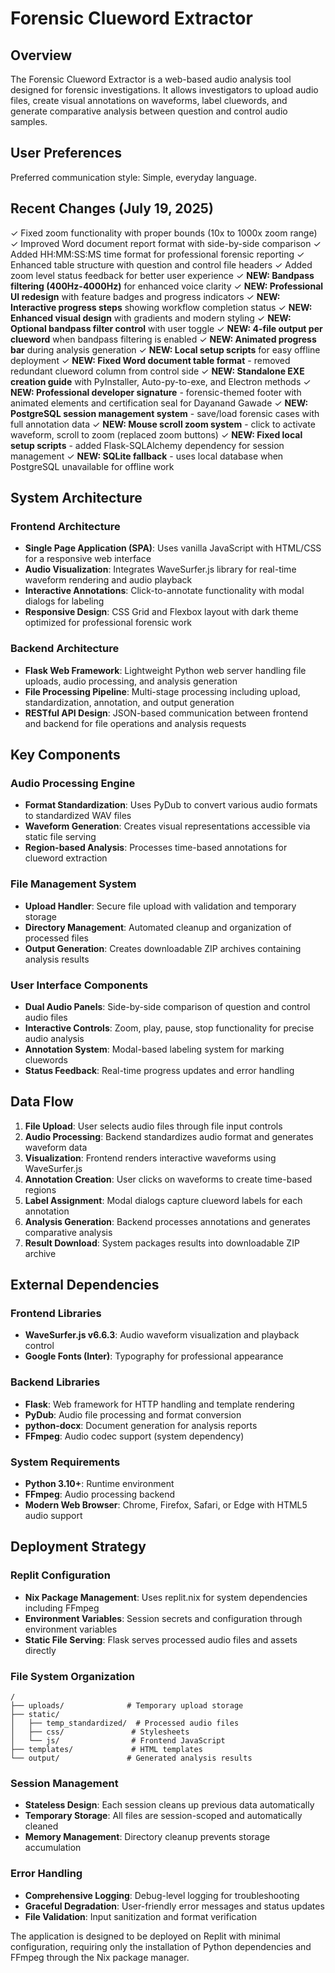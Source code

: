 # Forensic Clueword Extractor

## Overview

The Forensic Clueword Extractor is a web-based audio analysis tool designed for forensic investigations. It allows investigators to upload audio files, create visual annotations on waveforms, label cluewords, and generate comparative analysis between question and control audio samples.

## User Preferences

Preferred communication style: Simple, everyday language.

## Recent Changes (July 19, 2025)

✓ Fixed zoom functionality with proper bounds (10x to 1000x zoom range)
✓ Improved Word document report format with side-by-side comparison
✓ Added HH:MM:SS:MS time format for professional forensic reporting
✓ Enhanced table structure with question and control file headers
✓ Added zoom level status feedback for better user experience
✓ **NEW: Bandpass filtering (400Hz-4000Hz)** for enhanced voice clarity
✓ **NEW: Professional UI redesign** with feature badges and progress indicators
✓ **NEW: Interactive progress steps** showing workflow completion status
✓ **NEW: Enhanced visual design** with gradients and modern styling
✓ **NEW: Optional bandpass filter control** with user toggle
✓ **NEW: 4-file output per clueword** when bandpass filtering is enabled
✓ **NEW: Animated progress bar** during analysis generation
✓ **NEW: Local setup scripts** for easy offline deployment
✓ **NEW: Fixed Word document table format** - removed redundant clueword column from control side
✓ **NEW: Standalone EXE creation guide** with PyInstaller, Auto-py-to-exe, and Electron methods
✓ **NEW: Professional developer signature** - forensic-themed footer with animated elements and certification seal for Dayanand Gawade
✓ **NEW: PostgreSQL session management system** - save/load forensic cases with full annotation data
✓ **NEW: Mouse scroll zoom system** - click to activate waveform, scroll to zoom (replaced zoom buttons)
✓ **NEW: Fixed local setup scripts** - added Flask-SQLAlchemy dependency for session management
✓ **NEW: SQLite fallback** - uses local database when PostgreSQL unavailable for offline work

## System Architecture

### Frontend Architecture
- **Single Page Application (SPA)**: Uses vanilla JavaScript with HTML/CSS for a responsive web interface
- **Audio Visualization**: Integrates WaveSurfer.js library for real-time waveform rendering and audio playback
- **Interactive Annotations**: Click-to-annotate functionality with modal dialogs for labeling
- **Responsive Design**: CSS Grid and Flexbox layout with dark theme optimized for professional forensic work

### Backend Architecture
- **Flask Web Framework**: Lightweight Python web server handling file uploads, audio processing, and analysis generation
- **File Processing Pipeline**: Multi-stage processing including upload, standardization, annotation, and output generation
- **RESTful API Design**: JSON-based communication between frontend and backend for file operations and analysis requests

## Key Components

### Audio Processing Engine
- **Format Standardization**: Uses PyDub to convert various audio formats to standardized WAV files
- **Waveform Generation**: Creates visual representations accessible via static file serving
- **Region-based Analysis**: Processes time-based annotations for clueword extraction

### File Management System
- **Upload Handler**: Secure file upload with validation and temporary storage
- **Directory Management**: Automated cleanup and organization of processed files
- **Output Generation**: Creates downloadable ZIP archives containing analysis results

### User Interface Components
- **Dual Audio Panels**: Side-by-side comparison of question and control audio files
- **Interactive Controls**: Zoom, play, pause, stop functionality for precise audio analysis
- **Annotation System**: Modal-based labeling system for marking cluewords
- **Status Feedback**: Real-time progress updates and error handling

## Data Flow

1. **File Upload**: User selects audio files through file input controls
2. **Audio Processing**: Backend standardizes audio format and generates waveform data
3. **Visualization**: Frontend renders interactive waveforms using WaveSurfer.js
4. **Annotation Creation**: User clicks on waveforms to create time-based regions
5. **Label Assignment**: Modal dialogs capture clueword labels for each annotation
6. **Analysis Generation**: Backend processes annotations and generates comparative analysis
7. **Result Download**: System packages results into downloadable ZIP archive

## External Dependencies

### Frontend Libraries
- **WaveSurfer.js v6.6.3**: Audio waveform visualization and playback control
- **Google Fonts (Inter)**: Typography for professional appearance

### Backend Libraries
- **Flask**: Web framework for HTTP handling and template rendering
- **PyDub**: Audio file processing and format conversion
- **python-docx**: Document generation for analysis reports
- **FFmpeg**: Audio codec support (system dependency)

### System Requirements
- **Python 3.10+**: Runtime environment
- **FFmpeg**: Audio processing backend
- **Modern Web Browser**: Chrome, Firefox, Safari, or Edge with HTML5 audio support

## Deployment Strategy

### Replit Configuration
- **Nix Package Management**: Uses replit.nix for system dependencies including FFmpeg
- **Environment Variables**: Session secrets and configuration through environment variables
- **Static File Serving**: Flask serves processed audio files and assets directly

### File System Organization
```
/
├── uploads/              # Temporary upload storage
├── static/
│   ├── temp_standardized/  # Processed audio files
│   ├── css/               # Stylesheets
│   └── js/                # Frontend JavaScript
├── templates/             # HTML templates
└── output/               # Generated analysis results
```

### Session Management
- **Stateless Design**: Each session cleans up previous data automatically
- **Temporary Storage**: All files are session-scoped and automatically cleaned
- **Memory Management**: Directory cleanup prevents storage accumulation

### Error Handling
- **Comprehensive Logging**: Debug-level logging for troubleshooting
- **Graceful Degradation**: User-friendly error messages and status updates
- **File Validation**: Input sanitization and format verification

The application is designed to be deployed on Replit with minimal configuration, requiring only the installation of Python dependencies and FFmpeg through the Nix package manager.
